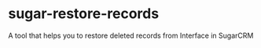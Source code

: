 # sugar-restore-records
A tool that helps you to restore deleted records from Interface in SugarCRM 
